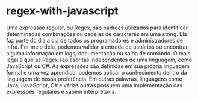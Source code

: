 # regex-with-javascript

Uma expressão regular, ou Regex, são padrões utilizados para identificar determinadas combinações ou cadeias de caracteres em uma string. Ela faz parte do dia a dia de todos os programadores e administradores de infra. Por meio dela, podemos validar a entrada de usuários ou encontrar alguma informação em logs, documentação ou saída de comando. O mais legal é que as Regex são escritas independentes de uma linguagem, como JavaScript ou C#. As expressões são definidas em sua própria linguagem formal e uma vez aprendida, podemos aplicar o conhecimento dentro da linguagem de nossa preferência. Em outras palavras, linguagens como Java, JavaScript, C# e várias outras possuem uma implementação das expressões regulares e sabem interpretá-la.
